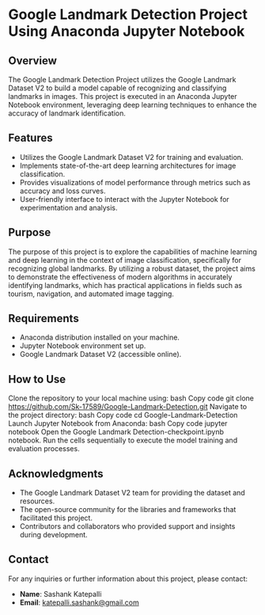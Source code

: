 # Google Landmark Detection Project Using Anaconda Jupyter Notebook

## Overview
The Google Landmark Detection Project utilizes the Google Landmark Dataset V2 to build a model capable of recognizing and classifying landmarks in images. This project is executed in an Anaconda Jupyter Notebook environment, leveraging deep learning techniques to enhance the accuracy of landmark identification.

## Features
- Utilizes the Google Landmark Dataset V2 for training and evaluation.
- Implements state-of-the-art deep learning architectures for image classification.
- Provides visualizations of model performance through metrics such as accuracy and loss curves.
- User-friendly interface to interact with the Jupyter Notebook for experimentation and analysis.

## Purpose
The purpose of this project is to explore the capabilities of machine learning and deep learning in the context of image classification, specifically for recognizing global landmarks. By utilizing a robust dataset, the project aims to demonstrate the effectiveness of modern algorithms in accurately identifying landmarks, which has practical applications in fields such as tourism, navigation, and automated image tagging.

## Requirements
- Anaconda distribution installed on your machine.
- Jupyter Notebook environment set up.
- Google Landmark Dataset V2 (accessible online).

## How to Use
Clone the repository to your local machine using:
bash
Copy code
git clone https://github.com/Sk-17589/Google-Landmark-Detection.git
Navigate to the project directory:
bash
Copy code
cd Google-Landmark-Detection
Launch Jupyter Notebook from Anaconda:
bash
Copy code
jupyter notebook
Open the Google Landmark Detection-checkpoint.ipynb notebook.
Run the cells sequentially to execute the model training and evaluation processes.

## Acknowledgments
- The Google Landmark Dataset V2 team for providing the dataset and resources.
- The open-source community for the libraries and frameworks that facilitated this project.
- Contributors and collaborators who provided support and insights during development.

## Contact
For any inquiries or further information about this project, please contact:
- **Name**: Sashank Katepalli
- **Email**: katepalli.sashank@gmail.com
